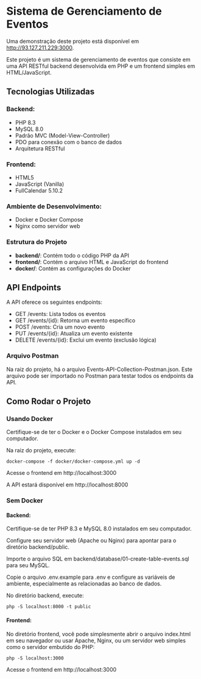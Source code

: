 # Sistema de Gerenciamento de Eventos 

Uma demonstração deste projeto está disponível em <a href="http://93.127.211.229:3000">http://93.127.211.229:3000</a>. 

Este projeto é um sistema de gerenciamento de eventos que consiste em uma API RESTful backend desenvolvida em PHP e um frontend simples em HTML/JavaScript.

## Tecnologias Utilizadas 
### Backend: 
<ul>
    <li>PHP 8.3</li>
    <li>MySQL 8.0</li>
    <li>Padrão MVC (Model-View-Controller)</li>
    <li>PDO para conexão com o banco de dados</li>
    <li>Arquitetura RESTful</li>
</ul>

### Frontend: 
<ul>
    <li>HTML5</li>
    <li>JavaScript (Vanilla)</li>
    <li>FullCalendar 5.10.2</li>
</ul>

### Ambiente de Desenvolvimento: 
<ul>
    <li>Docker e Docker Compose</li>
    <li>Nginx como servidor web</li>
</ul>

### Estrutura do Projeto 
<ul>
    <li><b>backend/</b>: Contém todo o código PHP da API</li>
    <li><b>frontend/</b>: Contém o arquivo HTML e JavaScript do frontend</li>
    <li><b>docker/</b>: Contém as configurações do Docker</li>
</ul> 

## API Endpoints 
A API oferece os seguintes endpoints: 

<ul>
    <li>GET /events: Lista todos os eventos</li>
    <li>GET /events/{id}: Retorna um evento específico</li>
    <li>POST /events: Cria um novo evento</li>
    <li>PUT /events/{id}: Atualiza um evento existente</li>
    <li>DELETE /events/{id}: Exclui um evento (exclusão lógica)</li>
</ul> 

### Arquivo Postman 

Na raiz do projeto, há o arquivo Events-API-Collection-Postman.json. Este arquivo pode ser importado no Postman para testar todos os endpoints da API. 

## Como Rodar o Projeto 

### Usando Docker 

Certifique-se de ter o Docker e o Docker Compose instalados em seu computador. 

Na raiz do projeto, execute: 

``docker-compose -f docker/docker-compose.yml up -d`` 

Acesse o frontend em http://localhost:3000 

A API estará disponível em http://localhost:8000 

### Sem Docker 

#### Backend:

Certifique-se de ter PHP 8.3 e MySQL 8.0 instalados em seu computador. 

Configure seu servidor web (Apache ou Nginx) para apontar para o diretório backend/public. 

Importe o arquivo SQL em backend/database/01-create-table-events.sql para seu MySQL. 

Copie o arquivo .env.example para .env e configure as variáveis de ambiente, especialmente as relacionadas ao banco de dados. 

No diretório backend, execute: 

``php -S localhost:8000 -t public`` 

#### Frontend: 

No diretório frontend, você pode simplesmente abrir o arquivo index.html em seu navegador ou usar Apache, Nginx, ou um servidor web simples como o servidor embutido do PHP: 

``php -S localhost:3000`` 

Acesse o frontend em http://localhost:3000 
